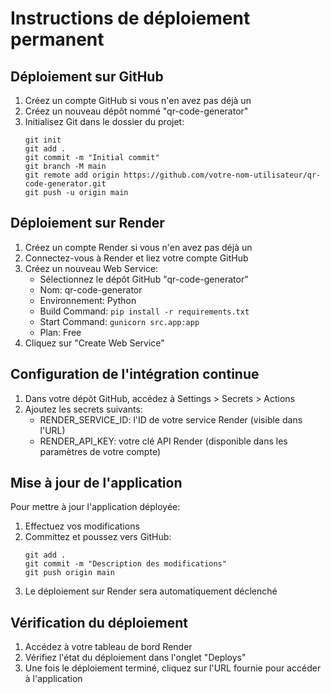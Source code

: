 # Instructions de déploiement permanent

## Déploiement sur GitHub

1. Créez un compte GitHub si vous n'en avez pas déjà un
2. Créez un nouveau dépôt nommé "qr-code-generator"
3. Initialisez Git dans le dossier du projet:
   ```
   git init
   git add .
   git commit -m "Initial commit"
   git branch -M main
   git remote add origin https://github.com/votre-nom-utilisateur/qr-code-generator.git
   git push -u origin main
   ```

## Déploiement sur Render

1. Créez un compte Render si vous n'en avez pas déjà un
2. Connectez-vous à Render et liez votre compte GitHub
3. Créez un nouveau Web Service:
   - Sélectionnez le dépôt GitHub "qr-code-generator"
   - Nom: qr-code-generator
   - Environnement: Python
   - Build Command: `pip install -r requirements.txt`
   - Start Command: `gunicorn src.app:app`
   - Plan: Free
4. Cliquez sur "Create Web Service"

## Configuration de l'intégration continue

1. Dans votre dépôt GitHub, accédez à Settings > Secrets > Actions
2. Ajoutez les secrets suivants:
   - RENDER_SERVICE_ID: l'ID de votre service Render (visible dans l'URL)
   - RENDER_API_KEY: votre clé API Render (disponible dans les paramètres de votre compte)

## Mise à jour de l'application

Pour mettre à jour l'application déployée:
1. Effectuez vos modifications
2. Committez et poussez vers GitHub:
   ```
   git add .
   git commit -m "Description des modifications"
   git push origin main
   ```
3. Le déploiement sur Render sera automatiquement déclenché

## Vérification du déploiement

1. Accédez à votre tableau de bord Render
2. Vérifiez l'état du déploiement dans l'onglet "Deploys"
3. Une fois le déploiement terminé, cliquez sur l'URL fournie pour accéder à l'application
